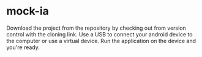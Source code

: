 # mock-ia
Download the project from the repository by checking out from version control with the cloning link. 
Use a USB to connect your android device to the computer or use a virtual device.
Run the application on the device and you're ready.
